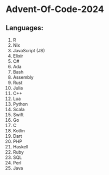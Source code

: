 # Advent-Of-Code-2024

## Languages:
1. R
2. Nix
3. JavaScript (JS)
4. Elixir
5. C#
6. Ada
7. Bash
8. Assembly
9. Rust
10. Julia
11. C++
12. Lua
13. Python
14. Scala
15. Swift
16. Go
17. C
18. Kotlin
19. Dart
20. PHP
21. Haskell
22. Ruby
23. SQL
24. Perl
25. Java
